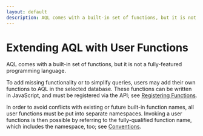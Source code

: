 ```yaml
---
layout: default
description: AQL comes with a built-in set of functions, but it is not afully-featured programming language
---
```

Extending AQL with User Functions
=================================

AQL comes with a built-in set of functions, but it is not a
fully-featured programming language.

To add missing functionality or to simplify queries, users
may add their own functions to AQL in the selected database. 
These functions can be written in JavaScript, and must be 
registered via the API; see [Registering Functions](aqlextending-functions.html).

In order to avoid conflicts with existing or future built-in 
function names, all user functions must be put into separate
namespaces. Invoking a user functions is then possible by referring
to the fully-qualified function name, which includes the namespace,
too; see [Conventions](aqlextending-conventions.html). 
